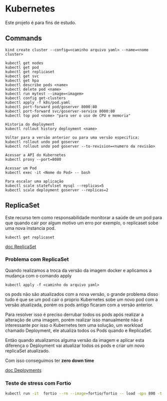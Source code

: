# Kubernetes
Este projeto é para fins de estudo.

## Commands

```
kind create cluster --config=<caminho arquivo yaml> --name=<nome cluster>

kubectl get nodes
kubectl get pod
kubectl get replicaset
kubectl get svc
kubectl get hpa
kubectl describe pods <name>
kubectl delete pod <name>
kubectl run mytest --image=<imagem>
kubectl config get-clusters
kubectl apply -f k8s/pod.yaml
kubectl port-forward pod/goserver 8000:80
kubectl port-forward svc/goserver-service 8000:80
kubectl top pod <nome> "para ver o uso de CPU e memoria"

Historia do deployment
kubectl rollout history deployment <name>

Voltar para a versão anterior ou para uma versão especifica:
kubectl rollout undo pod goserver
kubectl rollout undo pod goserver --to-revision=<numero da revisão>

Acessar a API do Kubernetes
kubectl proxy --port=8080

Acessar um Pod
kubectl exec -it <Nome do Pod> -- bash

Para escalar uma aplicação
kubectl scale statefulset mysql --replicas=5
kubectl scale deployment goserver --replicas=2
```


## ReplicaSet

Este recurso tem como responsabilidade monitorar a saúde de um pod para que quando cair por algum motivo
um erro por exemplo, o replicaset sobe uma nova instancia pod.

```
kubectl get replicaset
```
[doc ReplicaSet](https://kubernetes.io/docs/concepts/workloads/controllers/replicaset/)

### Problema com ReplicaSet

Quando realizamos a troca da versão da imagem docker e aplicamos a mudança com o comando apply

```
kubectl apply -f <caminho do arquivo yaml>
```

os pods não são atualizados com a nova versão, o grande problema disso tudo é que se um pod cair
o proprio Kubernetes sobe um novo pod com a versão atualizada, porém os pods antigo ficaram com
a versão anterior.

Para resolver isso é preciso derrubar todos os pods após realizar a alteração de uma imagem,
porém realizar isso manualmente não é interessante por isso o Kubernetes tem uma solução, um workload
chamado Deployment, ele atualiza todos os Pods quando e ReplicaSet.

Então quando atualizamos alguma versão da imagem e aplicar esta diferença o Deployment vai atualizar todos os pods e criar um novo replicaSet atualizado.

Com isso conseguimos ter **zero down time**

[doc Deployments](https://kubernetes.io/docs/concepts/workloads/controllers/deployment/)


### Teste de stress com Fortio

```bash
kubectl run -it  fortio --rm --image=fortio/fortio -- load -qps 800 -t 120s -c 70 "http://goserver-service/healthz"
```